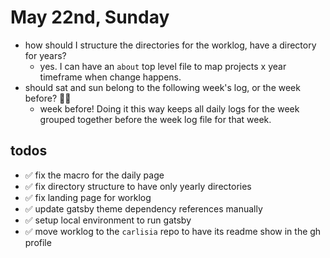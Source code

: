 # May 22nd, Sunday

- how should I structure the directories for the worklog, have a directory for years?
  - yes. I can have an `about` top level file to map projects x year timeframe when change happens.
- should sat and sun belong to the following week's log, or the week before? 🙇‍♀️
  - week before! Doing it this way keeps all daily logs for the week grouped together before the week log file for that week.

## todos
- ✅ fix the macro for the daily page
- ✅ fix directory structure to have only yearly directories
- ✅ fix landing page for worklog
- ✅ update gatsby theme dependency references manually
- ✅ setup local environment to run gatsby
- ✅ move worklog to the `carlisia` repo to have its readme show in the gh profile



